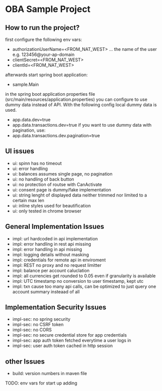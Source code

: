   
# OBA Sample Project

## How to run the project?

first configure the following env vars:
* authorizationUserName=<FROM_NAT_WEST> ... the name of the user e.g. 123456@your-ap-domain
* clientSecret=<FROM_NAT_WEST>
* clientId=<FROM_NAT_WEST>

afterwards start spring boot application:
* sample.Main

in the spring boot application properties file (src/main/resources/application.properties) you can configure to use dummy data instead of API.
With the following config local dummy data is used.
* app.data.dev=true
* app.data.transactions.dev=true
if you want to use dummy data with pagination, use:
* app.data.transactions.dev.pagination=true

## UI issues
    
* ui: spinn has no timeout
* ui: error handling
* ui: balances assumes single page, no pagination
* ui: no handling of back button
* ui: no protection of routse with CanActivate
* ui: consent page is dummy/fake implementation
* ui: string lenght of displayed data neither trimmed nor limited to a certain max len
* ui: inline styles used for beautification 
* ui: only tested in chrome browser

## General Implementation Issues

* impl: url hardcoded in api implementation
* impl: error handling in rest api missing
* impl: error handling in api missing
* impl: logging details without masking
* impl: credentials for remote api in enviroment
* impl: REST no proxy and no request limitter
* impl: balance per account caluclation
* impl: all currencies get rounded to 0.05 even if granularity is available
* impl: UTC timestamp no conversion to user timestamp, kept utc
* impl: txn cause too many api calls, can be optimized to just query one account summary insteaad of all

## Implementation Security Issues

* impl-sec: no spring security
* impl-sec: no CSRF token 
* impl-sec: no CORS
* impl-sec: no secure credential store for app credentials
* impl-sec: app auth token fetched everytime a user logs in
* impl-sec: user auth token cached in http session


## other Issues

* build: version numbers in maven file
    


TODO: env vars for start up adding